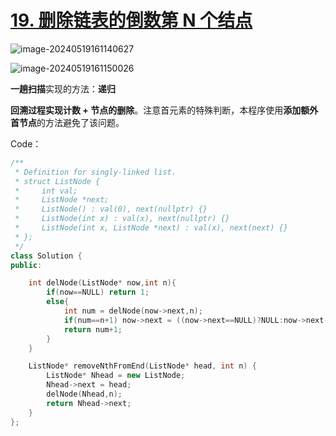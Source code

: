 # [19. 删除链表的倒数第 N 个结点](https://leetcode.cn/problems/remove-nth-node-from-end-of-list/)

![image-20240519161140627](http://henry-typora.oss-cn-beijing.aliyuncs.com/img/image-20240519161140627.png)

![image-20240519161150026](http://henry-typora.oss-cn-beijing.aliyuncs.com/img/image-20240519161150026.png)



**一趟扫描**实现的方法：**递归**

**回溯过程实现计数 + 节点的删除**。注意首元素的特殊判断，本程序使用**添加额外首节点**的方法避免了该问题。

Code：

```cpp
/**
 * Definition for singly-linked list.
 * struct ListNode {
 *     int val;
 *     ListNode *next;
 *     ListNode() : val(0), next(nullptr) {}
 *     ListNode(int x) : val(x), next(nullptr) {}
 *     ListNode(int x, ListNode *next) : val(x), next(next) {}
 * };
 */
class Solution {
public:

    int delNode(ListNode* now,int n){
        if(now==NULL) return 1;
        else{
            int num = delNode(now->next,n);
            if(num==n+1) now->next = ((now->next==NULL)?NULL:now->next->next);
            return num+1;
        }
    }

    ListNode* removeNthFromEnd(ListNode* head, int n) {
        ListNode* Nhead = new ListNode;
        Nhead->next = head;
        delNode(Nhead,n);
        return Nhead->next;
    }
};
```

